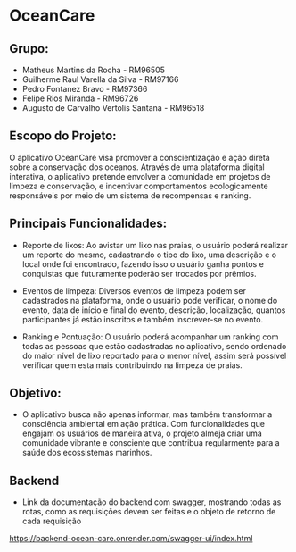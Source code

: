 # OceanCare


## Grupo: 

* Matheus Martins da Rocha - RM96505
* Guilherme Raul Varella da Silva - RM97166
* Pedro Fontanez Bravo - RM97366
* Felipe Rios Miranda - RM96726
* Augusto de Carvalho Vertolis Santana - RM96518


## Escopo do Projeto:

O aplicativo OceanCare visa promover a conscientização e ação direta sobre a conservação dos oceanos. Através de uma plataforma digital interativa, o aplicativo pretende envolver a comunidade em projetos de limpeza e conservação, e incentivar comportamentos ecologicamente responsáveis por meio de um sistema de recompensas e ranking.

## Principais Funcionalidades:

* Reporte de lixos:
Ao avistar um lixo nas praias, o usuário poderá realizar um reporte do mesmo, cadastrando o tipo do lixo, uma descrição e o local onde foi encontrado, fazendo isso o usuário ganha pontos e conquistas que futuramente poderão ser trocados por prêmios.

* Eventos de limpeza:
Diversos eventos de limpeza podem ser cadastrados na plataforma, onde o usuário pode verificar, o nome do evento, data de início e final do evento, descrição, localização, quantos participantes já estão inscritos e também inscrever-se no evento.

* Ranking e Pontuação:
O usuário poderá acompanhar um ranking com todas as pessoas que estão cadastradas no aplicativo, sendo ordenado do maior nível de lixo reportado para o menor nível, assim será possível verificar quem esta mais contribuindo na limpeza de praias.

## Objetivo:

* O aplicativo busca não apenas informar, mas também transformar a consciência ambiental em ação prática. Com funcionalidades que engajam os usuários de maneira ativa, o projeto almeja criar uma comunidade vibrante e consciente que contribua regularmente para a saúde dos ecossistemas marinhos.


## Backend

* Link da documentação do backend com swagger, mostrando todas as rotas, como as requisições devem ser feitas e o objeto de retorno de cada requisição
  
 https://backend-ocean-care.onrender.com/swagger-ui/index.html

